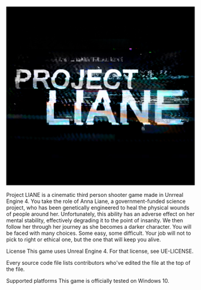 
![Splash](/LianeGame.png?raw=true "Liane Game")

Project LIANE is a cinematic third person shooter game made in Unrreal Engine 4. You take the role of Anna Liane, a government-funded science project, who has been genetically engineered to heal the physical wounds of people around her. Unfortunately, this ability has an adverse effect on her mental stability, effectively degrading it to the point of insanity. We then follow her through her journey as she becomes a darker character. You will be faced with many choices. Some easy, some difficult. Your job will not to pick to right or ethical one, but the one that will keep you alive.

License
This game uses Unreal Engine 4. For that license, see UE-LICENSE.

Every source code file lists contributors who've edited the file at the top of the file.

Supported platforms
This game is officially tested on Windows 10.
